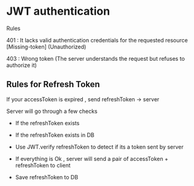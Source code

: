 # JWT authentication

Rules 

401 : It lacks valid authentication credentials for the requested resource [Missing-token] (Unauthorized)

403 : Wrong token (The server understands the request but refuses to authorize it)


## Rules for Refresh Token

If your accessToken is expired , send refreshToken -> server

Server will go through a few checks 

* If the refreshToken exists 

* If the refreshToken exists in DB

* Use JWT.verify refreshToken to detect if its a token sent by server

* If everything is Ok , server will send a pair of accessToken + refreshToken to client

* Save refreshToken to DB
